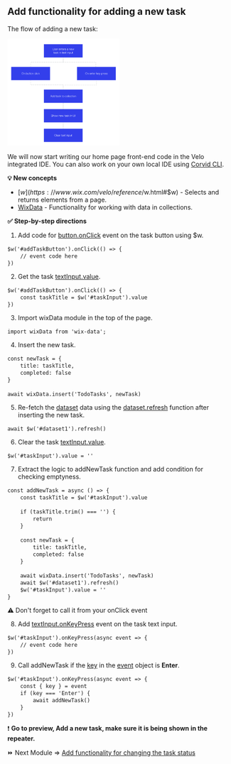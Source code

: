 ## Add functionality for adding a new task

The flow of adding a new task:

<p padding="40px"><img src="assets/add-new-task-flow.png" alt="Add New Task Flow" width="50%" height="50%"></p>

We will now start writing our home page front-end code in the Velo integrated IDE.
You can also work on your own local IDE using [Corvid CLI](https://support.wix.com/en/article/working-with-the-corvid-cli).

**:bulb: New concepts**

- [$w](https://www.wix.com/velo/reference/$w.html#$w) - Selects and returns elements from a page.
- [WixData](https://www.wix.com/velo/reference/wix-data.html) - Functionality for working with data in collections.

**:white_check_mark: Step-by-step directions**

1. Add code for [button.onClick](https://www.wix.com/velo/reference/$w.Button.html#onClick) event on the task button using \$w.

```
$w('#addTaskButton').onClick(() => {
	// event code here
})
```

2. Get the task [textInput.value](https://www.wix.com/velo/reference/$w.TextInput.html#value).

```
$w('#addTaskButton').onClick(() => {
	const taskTitle = $w('#taskInput').value
})
```

3. Import wixData module in the top of the page.

```
import wixData from 'wix-data';
```

4. Insert the new task.

```
const newTask = {
	title: taskTitle,
	completed: false
}

await wixData.insert('TodoTasks', newTask)
```

5. Re-fetch the [dataset](https://www.wix.com/velo/reference/wix-dataset.Dataset.html) data using the [dataset.refresh](https://www.wix.com/velo/reference/wix-dataset.Dataset.html#refresh) function after inserting the new task.

```
await $w('#dataset1').refresh()
```

6. Clear the task [textInput.value](https://www.wix.com/velo/reference/$w.TextInput.html#value).

```
$w('#taskInput').value = ''
```

7. Extract the logic to addNewTask function and add condition for checking emptyness.

```
const addNewTask = async () => {
	const taskTitle = $w('#taskInput').value

	if (taskTitle.trim() === '') {
		return
	}

	const newTask = {
		title: taskTitle,
		completed: false
	}

	await wixData.insert('TodoTasks', newTask)
	await $w('#dataset1').refresh()
	$w('#taskInput').value = ''
}
```

:warning: Don't forget to call it from your onClick event

8. Add [textInput.onKeyPress](https://www.wix.com/velo/reference/$w.TextInput.html#onKeyPress) event on the task text input.

```
$w('#taskInput').onKeyPress(async event => {
	// event code here
})
```

9. Call addNewTask if the [key](https://www.wix.com/velo/reference/$w.KeyboardEvent.html#key) in the [event](https://www.wix.com/velo/reference/$w.KeyboardEvent.html) object is **Enter**.

```
$w('#taskInput').onKeyPress(async event => {
	const { key } = event
	if (key === 'Enter') {
		await addNewTask()
	}
})
```

:exclamation: **Go to preview, Add a new task, make sure it is being shown in the repeater.**

:fast_forward: Next Module => [Add functionality for changing the task status](CHANGE_TASK_STATUS.md)
